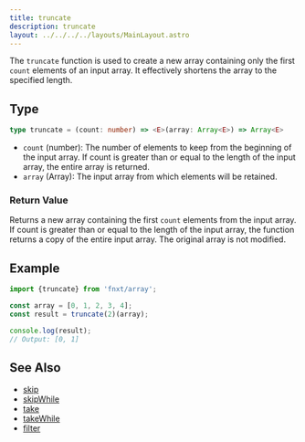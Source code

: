 ```yaml
---
title: truncate
description: truncate
layout: ../../../../layouts/MainLayout.astro
---
```


The `truncate` function is used to create a new array 
containing only the first `count` elements of an input array. 
It effectively shortens the array to the specified length.
## Type

```ts
type truncate = (count: number) => <E>(array: Array<E>) => Array<E>
```

- `count` (number): The number of elements to keep from the beginning of the input array. If count is greater than or equal to the length of the input array, the entire array is returned.
- `array` (Array<T>): The input array from which elements will be retained.


### Return Value

Returns a new array containing the first `count` elements from the input array. 
If count is greater than or equal to the length of the input array, 
the function returns a copy of the entire input array. 
The original array is not modified.

## Example

```ts
import {truncate} from 'fnxt/array';

const array = [0, 1, 2, 3, 4];
const result = truncate(2)(array);

console.log(result);
// Output: [0, 1]
```

## See Also
- [skip](./skip)
- [skipWhile](./skipWhile)
- [take](./take)
- [takeWhile](./takeWhile)
- [filter](./filter)